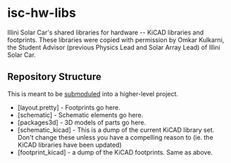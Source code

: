 # isc-hw-libs

Illini Solar Car's shared libraries for hardware -- KiCAD libraries and footprints. These libraries were copied with permission by Omkar Kulkarni, the Student Advisor (previous Physics Lead and Solar Array Lead) of Illini Solar Car.

## Repository Structure

This is meant to be [submoduled](https://git-scm.com/book/en/v2/Git-Tools-Submodules) into a higher-level project.

- [layout.pretty] - Footprints go here.
- [schematic] - Schematic elements go here.
- [packages3d] - 3D models of parts go here.
- [schematic_kicad] - This is a dump of the current KiCAD library set. Don't change these unless you have a compelling reason to (ie. the KiCAD libraries have been updated)
- [footprint_kicad] - a dump of the KiCAD footprints. Same as above.
